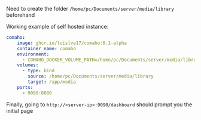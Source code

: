 Need to create the folder `/home/pc/Documents/server/media/library` beforehand

Working example of self hosted instance:

```yaml
comaho:
    image: ghcr.io/luislve17/comaho:0.1-alpha
    container_name: comaho
    environment:
      - COMAHO_DOCKER_VOLUME_PATH=/home/pc/Documents/server/media/library
    volumes:
      - type: bind
        source: /home/pc/Documents/server/media/library
        target: /app/media
    ports:
      - 9090:8080
```

Finally, going to `http://<server-ip>:9090/dashboard` should prompt you the initial page
